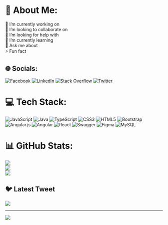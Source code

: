 # 💫 About Me:
🔭 I’m currently working on<br>👯 I’m looking to collaborate on<br>🤝 I’m looking for help with<br>🌱 I’m currently learning<br>💬 Ask me about<br>⚡ Fun fact


## 🌐 Socials:
[![Facebook](https://img.shields.io/badge/Facebook-%231877F2.svg?logo=Facebook&logoColor=white)](https://facebook.com/mohsensoftco) [![LinkedIn](https://img.shields.io/badge/LinkedIn-%230077B5.svg?logo=linkedin&logoColor=white)](https://linkedin.com/in/mohsenshahbazi) [![Stack Overflow](https://img.shields.io/badge/-Stackoverflow-FE7A16?logo=stack-overflow&logoColor=white)](https://stackoverflow.com/users/3999713/mohsen-shahbazi) [![Twitter](https://img.shields.io/badge/Twitter-%231DA1F2.svg?logo=Twitter&logoColor=white)](https://twitter.com/mohsenshahbazi) 

# 💻 Tech Stack:
![JavaScript](https://img.shields.io/badge/javascript-%23323330.svg?style=for-the-badge&logo=javascript&logoColor=%23F7DF1E) ![Java](https://img.shields.io/badge/java-%23ED8B00.svg?style=for-the-badge&logo=java&logoColor=white) ![TypeScript](https://img.shields.io/badge/typescript-%23007ACC.svg?style=for-the-badge&logo=typescript&logoColor=white) ![CSS3](https://img.shields.io/badge/css3-%231572B6.svg?style=for-the-badge&logo=css3&logoColor=white) ![HTML5](https://img.shields.io/badge/html5-%23E34F26.svg?style=for-the-badge&logo=html5&logoColor=white) ![Bootstrap](https://img.shields.io/badge/bootstrap-%23563D7C.svg?style=for-the-badge&logo=bootstrap&logoColor=white) ![Angular.js](https://img.shields.io/badge/angular.js-%23E23237.svg?style=for-the-badge&logo=angularjs&logoColor=white) ![Angular](https://img.shields.io/badge/angular-%23DD0031.svg?style=for-the-badge&logo=angular&logoColor=white) ![React](https://img.shields.io/badge/react-%2320232a.svg?style=for-the-badge&logo=react&logoColor=%2361DAFB) ![Swagger](https://img.shields.io/badge/-Swagger-%23Clojure?style=for-the-badge&logo=swagger&logoColor=white) 	![Figma](https://img.shields.io/badge/figma-%23F24E1E.svg?style=for-the-badge&logo=figma&logoColor=white) ![MySQL](https://img.shields.io/badge/mysql-%2300f.svg?style=for-the-badge&logo=mysql&logoColor=white)
# 📊 GitHub Stats:
![](https://github-readme-stats.vercel.app/api?username=mohsenshahbazi&theme=dark&hide_border=false&include_all_commits=true&count_private=true)<br/>
![](https://github-readme-streak-stats.herokuapp.com/?user=mohsenshahbazi&theme=dark&hide_border=false)<br/>
![](https://github-readme-stats.vercel.app/api/top-langs/?username=mohsenshahbazi&theme=dark&hide_border=false&include_all_commits=true&count_private=true&layout=compact)

## 🐦 Latest Tweet
[![](https://gtce.itsvg.in/api?username=mohsenshahbazi)](https://github.com/VishwaGauravIn/github-twitter-card-embed)

---
[![](https://visitcount.itsvg.in/api?id=mohsenshahbazi&icon=0&color=0)](https://visitcount.itsvg.in)

<!-- Proudly created with GPRM ( https://gprm.itsvg.in ) -->
